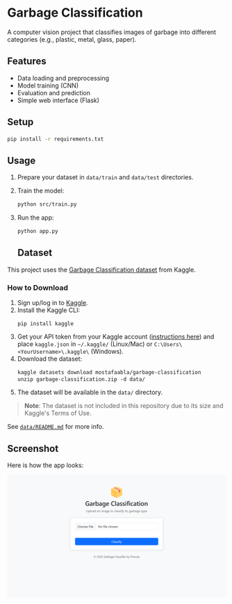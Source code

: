 # Garbage Classification

A computer vision project that classifies images of garbage into different categories (e.g., plastic, metal, glass, paper).

## Features

- Data loading and preprocessing
- Model training (CNN)
- Evaluation and prediction
- Simple web interface (Flask)

## Setup

```bash
pip install -r requirements.txt
```

## Usage

1. Prepare your dataset in `data/train` and `data/test` directories.
2. Train the model:
    ```bash
    python src/train.py
    ```
3. Run the app:
    ```bash
    python app.py
    ```

    ## Dataset

This project uses the [Garbage Classification dataset](https://www.kaggle.com/datasets/mostafaabla/garbage-classification) from Kaggle.

### How to Download

1. Sign up/log in to [Kaggle](https://kaggle.com).
2. Install the Kaggle CLI:
   ```
   pip install kaggle
   ```
3. Get your API token from your Kaggle account ([instructions here](https://github.com/Kaggle/kaggle-api#api-credentials)) and place `kaggle.json` in `~/.kaggle/` (Linux/Mac) or `C:\Users\<YourUsername>\.kaggle\` (Windows).
4. Download the dataset:
   ```
   kaggle datasets download mostafaabla/garbage-classification
   unzip garbage-classification.zip -d data/
   ```
5. The dataset will be available in the `data/` directory.

> **Note**: The dataset is not included in this repository due to its size and Kaggle's Terms of Use.

See [`data/README.md`](data/README.md) for more info.

## Screenshot

Here is how the app looks:

![App Screenshot](assets/Screenshot(150).png)
